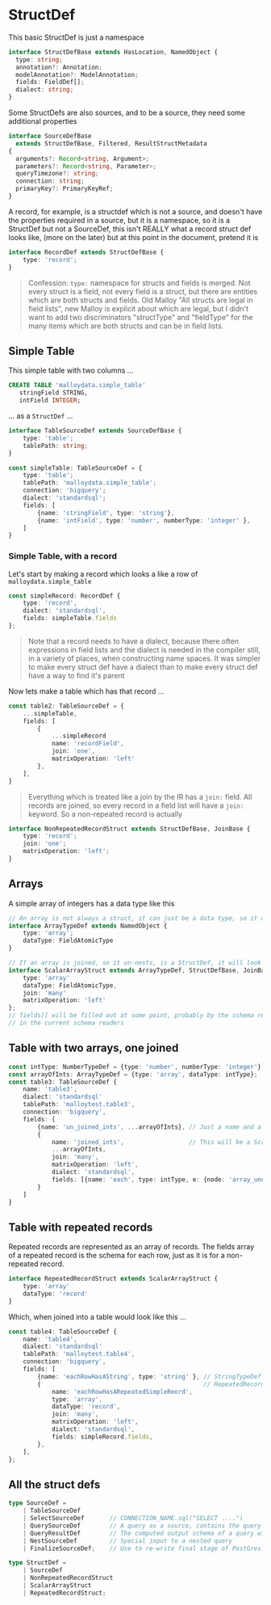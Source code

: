 # StructDef

This basic StructDef is just a namespace

```TypeScript
interface StructDefBase extends HasLocation, NamedObject {
  type: string;
  annotation?: Annotation;
  modelAnnotation?: ModelAnnotation;
  fields: FieldDef[];
  dialect: string;
}
```

Some StructDefs are also sources, and to be a source, they need some additional properties

```TypeScript
interface SourceDefBase
  extends StructDefBase, Filtered, ResultStructMetadata
{
  arguments?: Record<string, Argument>;
  parameters?: Record<string, Parameter>;
  queryTimezone?: string;
  connection: string;
  primaryKey?: PrimaryKeyRef;
}
```

A record, for example, is a structdef which is not a source, and doesn't have the properties required in a source,
but it is a namespace, so it is a StructDef but not a SourceDef, this isn't REALLY what a record struct def looks like,
(more on the later) but at this point in the document, pretend it is

```TypeScript
interface RecordDef extends StructDefBase {
    type: 'record';
}
```

> Confession: `type:` namespace for structs and fields is merged. Not every struct is a field, not every field is a struct, but there are entities which are both structs and fields. Old Malloy "All structs are legal in field lists",
new Malloy is explicit about which are legal, but I didn't want to add two discriminators "structType" and "fieldType" for the many items which are both structs and can be in field lists.

## Simple Table

This simple table with two columns ...

```SQL
CREATE TABLE 'malloydata.simple_table'
   stringField STRING,
   intField INTEGER;
```

... as a `StructDef` ...

```TypeScript
interface TableSourceDef extends SourceDefBase {
    type: 'table';
    tablePath: string;
}

const simpleTable: TableSourceDef = {
    type: 'table';
    tablePath: 'malloydata.simple_table';
    connection: 'bigquery';
    dialect: 'standardsql';
    fields: [
        {name: 'stringField', type: 'string'},
        {name: 'intField', type: 'number', numberType: 'integer' },
    ]
}
```

### Simple Table, with a record

Let's start by making a record which looks a like a row of `malloydata.simple_table`

```TypeScript
const simpleRecord: RecordDef {
    type: 'record',
    dialect: 'standardsql',
    fields: simpleTable.fields
};
```

> Note that a record needs to have a dialect, because there often expressions in
> field lists and the dialect is needed in the compiler still, in a variety of
> places, when constructing name spaces. It was simpler to make every struct def
> have a dialect than to make every struct def have a way to find it's parent

Now lets make a table which has that record ...

```TypeScript
const table2: TableSourceDef = {
    ...simpleTable,
    fields: [
        {
            ...simpleRecord
            name: 'recordField',
            join: 'one',
            matrixOperation: 'left'
        },
    ],
}
```

> Everything which is treated like a join by the IR has a `join:` field. All records are joined, so every record in a field list will have a `join:` keyword. So a non-repeated record is actually
```TypeScript
interface NonRepeatedRecordStruct extends StructDefBase, JoinBase {
    type: 'record';
    join: 'one';
    matrixOperation: 'left';
}
```

## Arrays

A simple array of integers has a data type like this

```TypeScript
// An array is not always a struct, it can just be a data type, so it does NOT extend StructDefbase
interface ArrayTypeDef extends NamedObject {
    type: 'array';
    dataType: FieldAtomicType
}

// If an array is joined, so it un-nests, is a StructDef, it will look like this
interface ScalarArrayStruct extends ArrayTypeDef, StructDefBase, JoinBase {
    type: 'array'
    dataType: FieldAtomicType,
    join: 'many'
    matrixOperation: 'left'
};
// fields[] will be filled out at some point, probably by the schema reader like it is
// in the current schema readers
```

## Table with two arrays, one joined

```TypeScript
const intType: NumberTypeDef = {type: 'number', numberType: 'integer'};
const arrayOfInts: ArrayTypeDef = {type: 'array', dataType: intType};
const table3: TableSourceDef {
    name: 'table3',
    dialect: 'standardsql'
    tablePath: 'malloytest.table3',
    connection: 'bigquery',
    fields: [
        {name: 'un_joined_ints', ...arrayOfInts}, // Just a name and a type, not a struct, no fields
        {
            name: 'joined_ints',                  // This will be a ScalarArrayStruct
            ...arrayOfInts,
            join: 'many',
            matrixOperation: 'left',
            dialect: 'standardsql',
            fields: [{name: 'each', type: intType, e: {node: 'array_unnest', arrayName: 'joined_ints' }}],
        }
    ]
}
```

## Table with repeated records

Repeated records are represented as an array of records. The fields array of a repeated record is
the schema for each row, just as it is for a non-repeated record.

```TypeScript
interface RepeatedRecordStruct extends ScalarArrayStruct {
    type: 'array'
    dataType: 'record'
}
```

Which, when joined into a table would look like this ...

```TypeScript
const table4: TableSourceDef {
    name: 'table4',
    dialect: 'standardsql'
    tablePath: 'malloytest.table4',
    connection: 'bigquery',
    fields: [
        {name: 'eachRowHasAString', type: 'string' }, // StringTypeDef & FieldDefBase
        {                                             // RepeatedRecordStruct & FieldDefBase
            name: 'eachRowHasARepeatedSimpleReord',
            type: 'array',
            dataType: 'record',
            join: 'many',
            matrixOperation: 'left',
            dialect: 'standardsql',
            fields: simpleRecord.fields,
        },
    ],
};
```

## All the struct defs

```TypeScript
type SourceDef =
    | TableSourceDef
    | SelectSourceDef       // CONNECTION_NAME.sql("SELECT ....")
    | QuerySourceDef        // A query as a source, contains the query
    | QueryResultDef        // The computed output schema of a query without the query
    | NestSourceDef         // Special input to a nested query
    | FinalizeSourceDef;    // Use to re-write final stage of PostGres queries

type StructDef =
    | SourceDef
    | NonRepeatedRecordStruct
    | ScalarArrayStruct
    | RepeatedRecordStruct;
```
